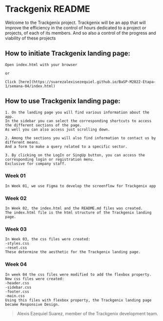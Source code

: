 # Trackgenix README
Welcome to the Trackgenix project.
Trackgenix will be an app that will improve the efficiency in the control of hours dedicated to a project or projects,
of each of its members. And so also a control of the progress and viability of these projects

## How to initiate Trackgenix landing page:
```
Open index.html with your browser

or

Click [here](https://suarezalexisezequiel.github.io/BaSP-M2022-Etapa-1/semana-04/index.html)
```
## How to use Trackgenix landing page:
```
1. On the landing page you will find various information about the app.
In the sidebar you can select the corresponding shortcuts to access the different sections of the page.
As well you can also access just scrolling down.

2. Among the sections you will also find information to contact us by different means.
And a form to make a query related to a specific sector. 

3. By clicking on the LogIn or SingUp button, you can access the corresponding login or registration menu.
Exclusive for company staff.
```
### Week 01
```
In Week 01, we use Figma to develop the screenflow for Trackgenix app
```

### Week 02
```
In Week 02, the index.html and the README.md files was created.
The index.html file is the html structure of the Trackgenix landing page.
```

### Week 03
```
In Week 03, the css files were created:
-styles.css
-reset.css
These determine the aesthetic for the Trackgenix landing page.
```

### Week 04
```
In week 04 the css files were modified to add the flexbox property. New css files were created:
-header.css
-sidebar.css
-footer.css
-main.css
Using this files with flexbox property, the Trackgenix landing page became Responsive Design.
```

> Alexis Ezequiel Suarez, member of the Trackgenix development team.